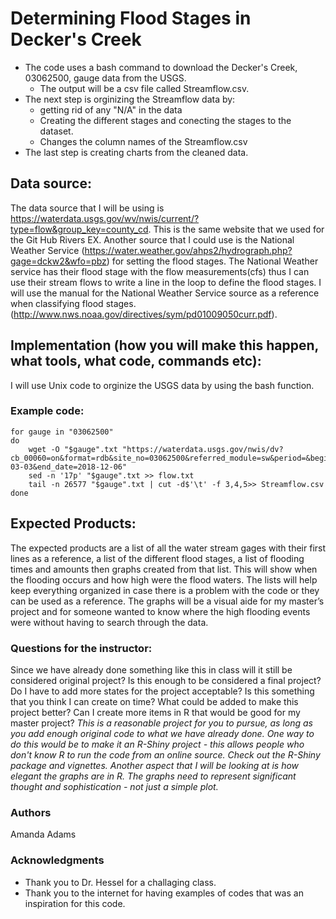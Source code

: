 
# Determining Flood Stages in Decker's Creek

* The code uses a bash command to download the Decker's Creek, 03062500, gauge data from the USGS. 
	* The output will be a csv file called Streamflow.csv.
* The next step is orginizing the Streamflow data by:   
	* getting rid of any "N/A" in the data
	* Creating the different stages and conecting the stages to the dataset. 
	* Changes the column names of the Streamflow.csv
* The last step is creating charts from the cleaned data. 
## Data source:

The data source that I will be using is https://waterdata.usgs.gov/wv/nwis/current/?type=flow&group_key=county_cd. This is the same website that we used for the Git Hub Rivers EX.  Another source that  I could use is the National Weather Service (https://water.weather.gov/ahps2/hydrograph.php?gage=dckw2&wfo=pbz) for setting the flood stages. The National Weather service has their flood stage with the flow measurements(cfs) thus I can use their stream flows to write a line in the loop to define the flood stages.  I will use the manual for the National Weather Service source as a reference when classifying flood stages.  (http://www.nws.noaa.gov/directives/sym/pd01009050curr.pdf). 


## Implementation (how you will make this happen, what tools, what code, commands etc):
  I will use Unix code to orginize the USGS data by using the bash function. 

### Example code:
```unix 
for gauge in "03062500"
do
	wget -O "$gauge".txt "https://waterdata.usgs.gov/nwis/dv?cb_00060=on&format=rdb&site_no=03062500&referred_module=sw&period=&begin_date=1946-03-03&end_date=2018-12-06"
	sed -n '17p' "$gauge".txt >> flow.txt
	tail -n 26577 "$gauge".txt | cut -d$'\t' -f 3,4,5>> Streamflow.csv
done

```
## Expected Products:

The expected products are a list of all the water stream gages with their first lines as a reference, a list of the different flood stages, a list of flooding times and amounts then graphs created from that list. This will show when the flooding occurs and how high were the flood waters. The lists will help keep everything organized in case there is a problem with the code or they can be used as a reference. The graphs will be a visual aide for my master’s project and for someone wanted to know where the high flooding events were without having to search through the data. 


### Questions for the instructor:

Since we have already done something like this in class will it still be considered original project? Is this enough to be considered a final project? Do I have to add more states for the project acceptable? 
Is this something that you think I can create on time? What could be added to make this project better? Can I create more items in R that would be good for my master project? _This is a reasonable project for you to pursue, as long as you add enough original code to what we have already done.  One way to do this would be to make it an R-Shiny project - this allows people who don't know R to run the code from an online source. Check out the R-Shiny package and vignettes.  Another aspect that I will be looking at is how elegant the graphs are in R.  The graphs need to represent significant thought and sophistication - not just a simple plot._



### Authors 

Amanda Adams

### Acknowledgments
* Thank you to Dr. Hessel for a challaging class. 
* Thank you to the internet for having examples of codes that was an inspiration for this code. 
